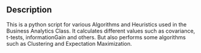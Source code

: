 ## Description

This is a python script for various Algorithms and Heuristics used in the Business Analytics Class.
It calculates different values such as covariance, t-tests, informationGain and others.
But also performs some algorithms such as Clustering and Expectation Maximization.
